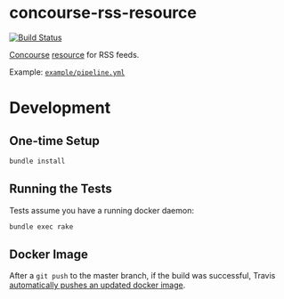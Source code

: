 # concourse-rss-resource

[![Build Status](https://travis-ci.org/suhlig/concourse-rss-resource.svg?branch=master)](https://travis-ci.org/suhlig/concourse-rss-resource)

[Concourse](https://concourse.ci/ "Concourse Homepage") [resource](https://concourse.ci/implementing-resources.html "Implementing a Resource") for RSS feeds.

Example: [`example/pipeline.yml`](example/pipeline.yml)

# Development

## One-time Setup

```bash
bundle install
```

## Running the Tests

Tests assume you have a running docker daemon:

```bash
bundle exec rake
```

## Docker Image

After a `git push` to the master branch, if the build was successful, Travis [automatically pushes an updated docker image](https://docs.travis-ci.com/user/docker/#Pushing-a-Docker-Image-to-a-Registry).
